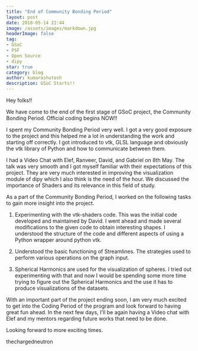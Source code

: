 ```yaml
---
title: "End of Community Bonding Period"
layout: post
date: 2018-05-14 22:44
image: /assets/images/markdown.jpg
headerImage: false
tag:
- GSoC
- PSF
- Open Source
- dipy
star: true
category: blog
author: kumarashutosh
description: GSoC Starts!!
---
```


Hey folks!!

We have come to the end of the first stage of GSoC project, the Community Bonding Period. Official coding begins NOW!!

I spent my Community Bonding Period very well. I got a very good exposure to the project and this helped me a lot in understanding the work and starting off correctly. I got introduced to vtk, GLSL language and obviously the vtk library of Python and how to communicate between them.

I had a Video Chat with Elef, Ranveer, David, and Gabriel on 8th May. The talk was very smooth and I got myself familiar with their expectations of this project. They are very much interested in improving the visualization module of dipy which I also think is the need of the hour. We discussed the importance of Shaders and its relevance in this field of study.

As a part of the Community Bonding Period, I worked on the following tasks to gain more insight into the project.

1. Experimenting with the vtk-shaders code. This was the initial code developed and maintained by David. I went ahead and made several modifications to the given code to obtain interesting shapes. I understood the structure of the code and different aspects of using a Python wrapper around python vtk.

2. Understood the basic functioning of Streamlines. The strategies used to perform various operations on the graph input.

3. Spherical Harmonics are used for the visualization of spheres. I tried out experimenting with that and now I would be spending some more time trying to figure out the Spherical Harmonics and the use it has to produce visualizations of the datasets.

With an important part of the project ending soon, I am very much excited to get into the Coding Period of the program and look forward to having great fun ahead. In the next few days, I'll be again having a Video chat with Elef and my mentors regarding future works that need to be done.

Looking forward to more exciting times.

thechargedneutron


